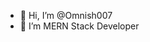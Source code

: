 - 👋 Hi, I’m @Omnish007
- 👀 I’m MERN Stack Developer

<!---
Omnish007/Omnish007 is a ✨ special ✨ repository because its `README.md` (this file) appears on your GitHub profile.
You can click the Preview link to take a look at your changes.
--->

